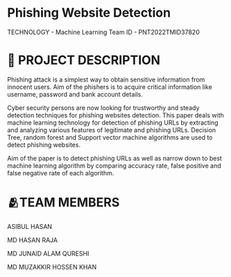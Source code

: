 #  Phishing Website Detection
TECHNOLOGY - Machine Learning
Team ID - PNT2022TMID37820 

# 📒 PROJECT DESCRIPTION
Phishing attack is a simplest way to obtain sensitive information from innocent users. Aim of the phishers is to acquire critical information like username, password and bank account details. 

Cyber security persons are now looking for trustworthy and  steady detection techniques for phishing websites detection. This paper deals with machine learning technology for detection of phishing URLs by extracting and analyzing various features of legitimate and phishing URLs. Decision Tree, random forest and Support  vector  machine algorithms are used to detect phishing websites.

Aim of the paper is to detect phishing URLs as  well as narrow down to best machine learning algorithm by comparing accuracy rate, false positive and false negative rate of each algorithm.

# 🫂TEAM MEMBERS
 ASIBUL HASAN
 
 MD HASAN RAJA
 
 MD JUNAID ALAM QURESHI
 
 MD MUZAKKIR HOSSEN KHAN
